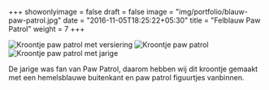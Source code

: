 +++
showonlyimage = false
draft = false
image = "img/portfolio/blauw-paw-patrol.jpg"
date = "2016-11-05T18:25:22+05:30"
title = "Felblauw Paw Patrol"
weight = 7
+++
<!--more-->
![Kroontje paw patrol met versiering][1]
![Kroontje paw patrol][2]
![Kroontje paw patrol met jarige][3]

De jarige was fan van Paw Patrol, daarom hebben wij dit kroontje gemaakt met een hemelsblauwe buitenkant en paw patrol figuurtjes vanbinnen.


[1]: /img/portfolio/blauw-paw-patrol.jpg
[2]: /img/portfolio/alternatieven/blauw_paw_patrol_plain.jpg
[3]: /img/portfolio/alternatieven/paw_patrol_voorbeeld.jpg